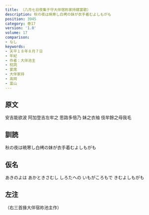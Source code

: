 ```yaml
---
title: （八月七日夜集于守大伴宿祢家持舘宴歌）
description: 秋の夜は暁寒し白栲の妹が衣手着むよしもがも
position: 3945
category: 巻17
version: '1.0'
volume: 17
comparison:
- なし
keywords:
- 天平１８年８月７日
- 年紀
- 作者：大伴池主
- 枕詞
- 宴席
- 大伴家持
- 高岡
- 富山
---
```


## 原文

安吉能欲波 阿加登吉左牟之 思路多倍乃 妹之衣袖 伎牟餘之母我毛

## 訓読

秋の夜は暁寒し白栲の妹が衣手着むよしもがも

## 仮名

あきのよは あかときさむし しろたへの いもがころもで きむよしもがも

## 左注

（右三首掾大伴宿祢池主作）
